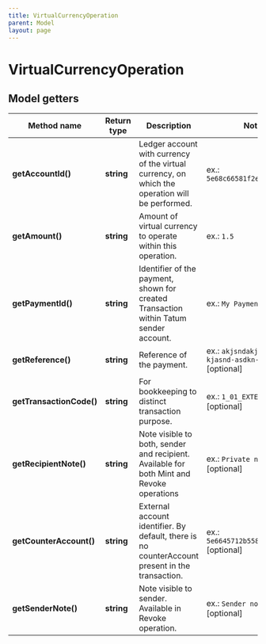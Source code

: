 ```yaml
---
title: VirtualCurrencyOperation
parent: Model
layout: page
---
```


# VirtualCurrencyOperation

## Model getters

Method name | Return type | Description | Notes
------------ | ------------- | ------------- | -------------
**getAccountId()** | **string** | Ledger account with currency of the virtual currency, on which the operation will be performed. | ex.: `5e68c66581f2ee32bc354087`
**getAmount()** | **string** | Amount of virtual currency to operate within this operation. | ex.: `1.5`
**getPaymentId()** | **string** | Identifier of the payment, shown for created Transaction within Tatum sender account. | ex.: `My Payment` [optional]
**getReference()** | **string** | Reference of the payment. | ex.: `akjsndakjsdn-asd-kjasnd-asdkn-asdjnasjkdn` [optional]
**getTransactionCode()** | **string** | For bookkeeping to distinct transaction purpose. | ex.: `1_01_EXTERNAL_CODE` [optional]
**getRecipientNote()** | **string** | Note visible to both, sender and recipient. Available for both Mint and Revoke operations | ex.: `Private note` [optional]
**getCounterAccount()** | **string** | External account identifier. By default, there is no counterAccount present in the transaction. | ex.: `5e6645712b55823de7ea82f1` [optional]
**getSenderNote()** | **string** | Note visible to sender. Available in Revoke operation. | ex.: `Sender note` [optional]

